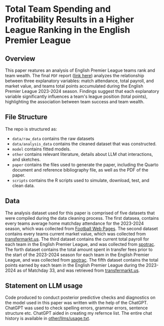 # Total Team Spending and Profitability Results in a Higher League Ranking in the English Premier League

## Overview

This paper reatures an analysis of English Premier League teams rank and team wealth. The final `PDF` report ([link here](https://github.com/Bellamaclean7/English_Premier_League_Economic_Predictors_on_League_Rank_2023-2024_Season/blob/main/paper/paper.pdf)) analyzes the relationship between three explanatory variables: match attendance, total payroll, and market value, and teams total points accumulated during the English Premier League 2023-2024 season. Findings suggest that each explanatory variable significantly influences a team's league position (total points), highlighting the association between team success and team wealth.

## File Structure

The repo is structured as:

-   `data/raw_data` contains the raw datasets
-   `data/analysis_data` contains the cleaned dataset that was constructed.
-   `model` contains fitted models. 
-   `other` contains relevant literature, details about LLM chat interactions, and sketches.
-   `paper` contains the files used to generate the paper, including the Quarto document and reference bibliography file, as well as the PDF of the paper. 
-   `scripts` contains the R scripts used to simulate, download, test, and clean data.

## Data

The analysis dataset used for this paper is comprised of five datasets that were compiled during the data cleaning process. The first datasea, contains every teams average home matchday attendance for the 2023-2024 season, which was collected from [Football Web Pages](https://www.footballwebpages.co.uk/premier-league/attendances/2022-2023). The second dataset contains every teams current market value, which was collected from [transfermarkt.us](https://www.transfermarkt.us/premier-league/daten/wettbewerb/GB1). The third dataset contains the current total payroll for each team in the English Premier League, and was collected from [spotrac](https://www.spotrac.com/epl/payroll/). The forth dataset contains the total amount spent in transfer fees prior to the start of the 2023-2024 season for each team in the English Premier League, and was collected from [spotrac](https://www.spotrac.com/epl/payroll/). The fifth dataset contains the total points earned by each team in the English Premier League during the 2023-2024 as of Matchday 33, and was retrieved from [transfermarkt.us](https://www.transfermarkt.us/premier-league/daten/wettbewerb/GB1).

## Statement on LLM usage

Code produced to conduct posterior predictive checks and diagnostics on the model used in this paper was written with the help of the ChatGPT. ChatGPT was used to check spelling errors, grammar errors, sentence structure etc. ChatGPT aided in creating my refernce list. The entire chat history is available in [other/llms/usage.txt](https://github.com/Bellamaclean7/English_Premier_League_Economic_Predictors_on_League_Rank_2023-2024_Season/blob/main/other/llm/usage.txt).
